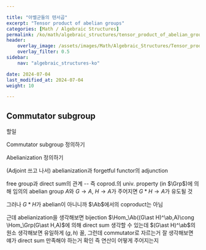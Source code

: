 ```yaml
---

title: "아벨군들의 텐서곱"
excerpt: "Tensor product of abelian groups"
categories: [Math / Algebraic Structures]
permalink: /ko/math/algebraic_structures/tensor_product_of_abelian_groups
header:
    overlay_image: /assets/images/Math/Algebraic_Structures/Tensor_product_of_abelian_groups.png
    overlay_filter: 0.5
sidebar: 
    nav: "algebraic_structures-ko"

date: 2024-07-04
last_modified_at: 2024-07-04
weight: 10

---
```


## Commutator subgroup

할일

Commutator subgroup 정의하기

Abelianization 정의하기

(Adjoint 쓰고 나서) abelianization과 forgetful functor의 adjunction

free group과 direct sum의 관계 -- 즉 coprod.의 univ. property (in $\Grp$)에 의해 임의의 abelian group $A$와 $G\rightarrow A$, $H\rightarrow A$가 주어지면 $G\ast H\rightarrow A$가 유도될 것

그러나 $G\ast H$가 abelian이 아니니까 $\Ab$에서의 coproduct는 아님

근데 abelianization을 생각해보면 bijection $\Hom_\Ab((G\ast H)^\ab,A)\cong \Hom_\Grp(G\ast H,A)$에 의해 direct sum 생각할 수 있는데 $(G\ast H)^\ab$의 원소 생각해보면 유일하게 $(g,h)$ 꼴, 그런데 commutator로 자르는거 잘 생각해보면 얘가 direct sum 만족해야 하는거 확인 즉 연산이 어떻게 주어지는지
